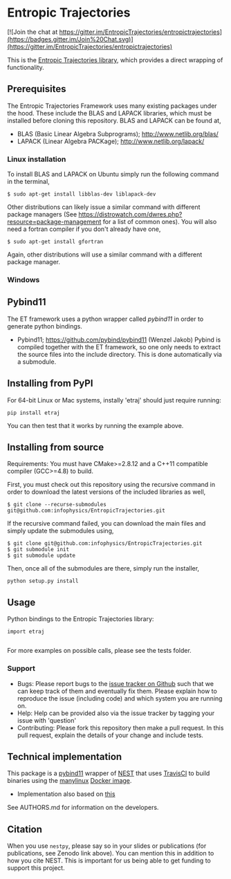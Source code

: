 # Entropic Trajectories

[![Join the chat at https://gitter.im/EntropicTrajectories/entropictrajectories](https://badges.gitter.im/Join%20Chat.svg)](https://gitter.im/EntropicTrajectories/entropictrajectories)

This is the [Entropic Trajectories library](https://github.com/NESTCollaboration/nest), which provides a direct wrapping of functionality.  

## Prerequisites
The Entropic Trajectories Framework uses many existing packages under the hood.  These include the BLAS and LAPACK libraries, which must be installed before cloning this repository.  BLAS and LAPACK can be found at,
 - BLAS (Basic Linear Algebra Subprograms); http://www.netlib.org/blas/
 - LAPACK (Linear Algebra PACKage); http://www.netlib.org/lapack/
### Linux installation
To install BLAS and LAPACK on Ubuntu simply run the following command in the terminal,
```
$ sudo apt-get install libblas-dev liblapack-dev
```
Other distributions can likely issue a similar command with different package managers (See https://distrowatch.com/dwres.php?resource=package-management for a list of common ones).  You will also need a fortran compiler if you don't already have one,
```
$ sudo apt-get install gfortran
```
Again, other distributions will use a similar command with a different package manager.

### Windows


## Pybind11
The ET framework uses a python wrapper called *pybind11* in order to generate python bindings.
 - Pybind11; https://github.com/pybind/pybind11
 (Wenzel Jakob)
Pybind is compiled together with the ET framework, so one only needs to extract the source files into the include directory.  This is done automatically via a submodule.


## Installing from PyPI

For 64-bit Linux or Mac systems, instally 'etraj' should just require running:

```
pip install etraj
```

You can then test that it works by running the example above.

## Installing from source

Requirements: You must have CMake>=2.8.12 and a C++11 compatible compiler (GCC>=4.8) to build.

First, you must check out this repository using the recursive command in order to download the latest versions of the included libraries as well,
```
$ git clone --recurse-submodules git@github.com:infophysics/EntropicTrajectories.git
```
If the recursive command failed, you can download the main files and simply update the submodules using,
```
$ git clone git@github.com:infophysics/EntropicTrajectories.git
$ git submodule init
$ git submodule update
```
Then, once all of the submodules are there, simply run the installer,

```
python setup.py install
```

## Usage

Python bindings to the Entropic Trajectories library:

```
import etraj


```

For more examples on possible calls, please see the tests folder.

### Support

* Bugs: Please report bugs to the [issue tracker on Github](https://github.com/) such that we can keep track of them and eventually fix them.  Please explain how to reproduce the issue (including code) and which system you are running on.
* Help: Help can be provided also via the issue tracker by tagging your issue with 'question'
* Contributing:  Please fork this repository then make a pull request.  In this pull request, explain the details of your change and include tests.

## Technical implementation

This package is a [pybind11](https://pybind11.readthedocs.io/en/stable/intro.html) wrapper of [NEST](https://github.com/NESTCollaboration/nest) that uses [TravisCI](https://travis-ci.org) to build binaries using the [manylinux](https://github.com/pypa/python-manylinux-demo) [Docker image](https://www.docker.com).

* Implementation also based on [this](http://www.benjack.io/2018/02/02/python-cpp-revisited.html)

See AUTHORS.md for information on the developers.

## Citation

When you use `nestpy`, please say so in your slides or publications (for publications, see Zenodo link above).  You can mention this in addition to how you cite NEST.  This is important for us being able to get funding to support this project.
